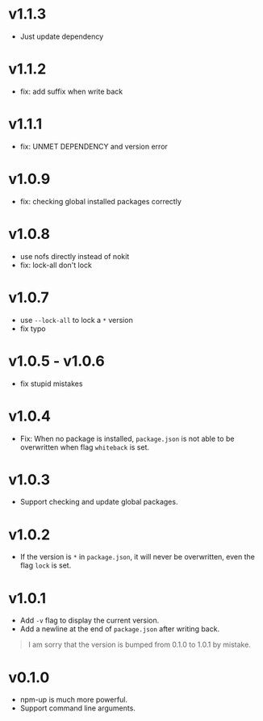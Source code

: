 v1.1.3
==============
- Just update dependency

v1.1.2
=============
- fix: add suffix when write back

v1.1.1
===============
- fix: UNMET DEPENDENCY and version error

v1.0.9
===============
- fix: checking global installed packages correctly

v1.0.8
===============
- use nofs directly instead of nokit
- fix: lock-all don't lock

v1.0.7
================
- use `--lock-all` to lock a `*` version
- fix typo

v1.0.5 - v1.0.6
=================
- fix stupid mistakes

v1.0.4
=================
- Fix: When no package is installed, `package.json` is not able to be overwritten when flag `whiteback` is set.

v1.0.3
==================
- Support checking and update global packages.

v1.0.2
===================
- If the version is `*` in `package.json`, it will never be overwritten, even the flag `lock` is set.

v1.0.1
===================
- Add `-v` flag to display the current version.
- Add a newline at the end of `package.json` after writing back.


> I am sorry that the version is bumped from 0.1.0 to 1.0.1 by mistake. 

v0.1.0
===================
- npm-up is much more powerful.
- Support command line arguments.
